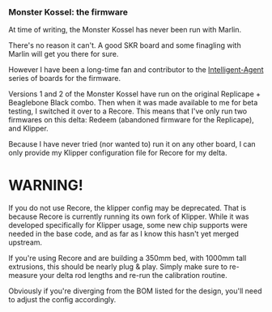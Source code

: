 ### Monster Kossel: the firmware

At time of writing, the Monster Kossel has never been run with Marlin.

There's no reason it can't. A good SKR board and some finagling with Marlin will get you there for sure.

However I have been a long-time fan and contributor to the [Intelligent-Agent](https://github.com/intelligent-agent/) series of boards for the firmware.

Versions 1 and 2 of the Monster Kossel have run on the original Replicape + Beaglebone Black combo. Then when it was made available to me for beta testing, I switched it over to a Recore.
This means that I've only run two firmwares on this delta: Redeem (abandoned firmware for the Replicape), and Klipper.

Because I have never tried (nor wanted to) run it on any other board, I can only provide my Klipper configuration file for Recore for my delta.

# WARNING!

If you do not use Recore, the klipper config may be deprecated. That is because Recore is currently running its own fork of Klipper.
While it was developed specifically for Klipper usage, some new chip supports were needed in the base code, and as far as I know this hasn't yet merged upstream.

If you're using Recore and are building a 350mm bed, with 1000mm tall extrusions, this should be nearly plug & play. Simply make sure to re-measure your delta rod lengths and re-run the calibration routine.

Obviously if you're diverging from the BOM listed for the design, you'll need to adjust the config accordingly.
